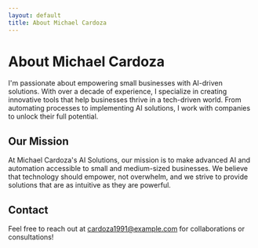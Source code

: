 ```yaml
---
layout: default
title: About Michael Cardoza
---
```


# About Michael Cardoza

I'm passionate about empowering small businesses with AI-driven solutions. With over a decade of experience, I specialize in creating innovative tools that help businesses thrive in a tech-driven world. From automating processes to implementing AI solutions, I work with companies to unlock their full potential.

## Our Mission

At Michael Cardoza's AI Solutions, our mission is to make advanced AI and automation accessible to small and medium-sized businesses. We believe that technology should empower, not overwhelm, and we strive to provide solutions that are as intuitive as they are powerful.

## Contact

Feel free to reach out at [cardoza1991@example.com](mailto:cardoza1991@example.com) for collaborations or consultations!

